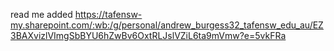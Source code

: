 read me added
https://tafensw-my.sharepoint.com/:wb:/g/personal/andrew_burgess32_tafensw_edu_au/EZ3BAXvizlVImgSbBYU6hZwBv6OxtRLJslVZiL6ta9mVmw?e=5vkFRa
